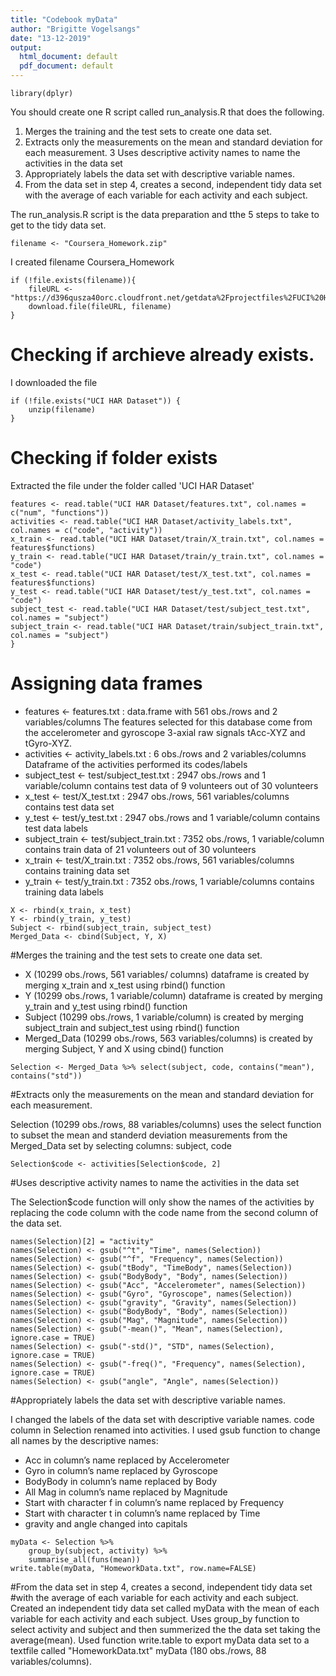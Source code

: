 ```yaml
---
title: "Codebook myData"
author: "Brigitte Vogelsangs"
date: "13-12-2019"
output:
  html_document: default
  pdf_document: default
---
```


```{r library}
library(dplyr)
```
You should create one R script called run_analysis.R that does the following.

1. Merges the training and the test sets to create one data set.
2. Extracts only the measurements on the mean and standard deviation for each measurement.
3 Uses descriptive activity names to name the activities in the data set
4. Appropriately labels the data set with descriptive variable names.
5. From the data set in step 4, creates a second, independent tidy data set with the average of each variable for each activity and each subject.

The run_analysis.R script is the data preparation and tthe 5 steps to take to get to the tidy data set.

```{r filename}
filename <- "Coursera_Homework.zip"
```
I created filename Coursera_Homework

```{r download.file}
if (!file.exists(filename)){
    fileURL <- "https://d396qusza40orc.cloudfront.net/getdata%2Fprojectfiles%2FUCI%20HAR%20Dataset.zip"
    download.file(fileURL, filename)
}  
```
# Checking if archieve already exists.

I downloaded the file  

```{r file.exists}
if (!file.exists("UCI HAR Dataset")) { 
    unzip(filename) 
}  
```
# Checking if folder exists

Extracted the file under the folder called 'UCI HAR Dataset'

```{r dataframes}
features <- read.table("UCI HAR Dataset/features.txt", col.names = c("num", "functions"))
activities <- read.table("UCI HAR Dataset/activity_labels.txt", col.names = c("code", "activity"))
x_train <- read.table("UCI HAR Dataset/train/X_train.txt", col.names = features$functions)
y_train <- read.table("UCI HAR Dataset/train/y_train.txt", col.names = "code")
x_test <- read.table("UCI HAR Dataset/test/X_test.txt", col.names = features$functions)
y_test <- read.table("UCI HAR Dataset/test/y_test.txt", col.names = "code")
subject_test <- read.table("UCI HAR Dataset/test/subject_test.txt", col.names = "subject")
subject_train <- read.table("UCI HAR Dataset/train/subject_train.txt", col.names = "subject")
}  
```
# Assigning data frames

- features <- features.txt : data.frame with 	561 obs./rows and 2 variables/columns
    The features selected for this database come from the accelerometer and gyroscope 
    3-axial raw signals tAcc-XYZ and tGyro-XYZ.
- activities <- activity_labels.txt : 6 obs./rows and  2 variables/columns
    Dataframe of the activities performed its codes/labels
- subject_test <- test/subject_test.txt : 2947 obs./rows and 1 variable/column
    contains test data of 9 volunteers out of 30 volunteers
- x_test <- test/X_test.txt : 2947 obs./rows, 561 variables/columns
    contains test data set
- y_test <- test/y_test.txt : 2947 obs./rows and 1 variable/column
    contains test data labels
- subject_train <- test/subject_train.txt : 7352 obs./rows, 1 variable/column
    contains train data of 21 volunteers out of 30 volunteers
- x_train <- test/X_train.txt : 7352 obs./rows, 561 variables/columns
    contains training data set
- y_train <- test/y_train.txt : 7352 obs./rows, 1 variable/columns
    contains training data labels

```{r merging}
X <- rbind(x_train, x_test)
Y <- rbind(y_train, y_test)
Subject <- rbind(subject_train, subject_test)
Merged_Data <- cbind(Subject, Y, X)
```

#Merges the training and the test sets to create one data set.

- X (10299 obs./rows, 561 variables/ columns) dataframe is created by merging x_train and x_test using rbind() function
- Y (10299 obs./rows, 1 variable/column) dataframe is created by merging y_train and y_test using rbind() function
- Subject (10299 obs./rows, 1 variable/column) is created by merging subject_train and subject_test using rbind() function
- Merged_Data (10299 obs./rows, 563 variables/columns) is created by merging Subject, Y and X using cbind() function

```{r selection}
Selection <- Merged_Data %>% select(subject, code, contains("mean"), contains("std"))
```

#Extracts only the measurements on the mean and standard deviation for each measurement.

Selection (10299 obs./rows, 88 variables/columns) uses the select function to subset the mean and standerd deviation measurements from the Merged_Data set by selecting columns: subject, code 

```{r names}
Selection$code <- activities[Selection$code, 2]
```

#Uses descriptive activity names to name the activities in the data set

The Selection$code function will only show the names of the activities by replacing the code column with the code name from the second column of the data set. 

```{r labels}
names(Selection)[2] = "activity"
names(Selection) <- gsub("^t", "Time", names(Selection))
names(Selection) <- gsub("^f", "Frequency", names(Selection))
names(Selection) <- gsub("tBody", "TimeBody", names(Selection))
names(Selection) <- gsub("BodyBody", "Body", names(Selection))
names(Selection) <- gsub("Acc", "Accelerometer", names(Selection))
names(Selection) <- gsub("Gyro", "Gyroscope", names(Selection))
names(Selection) <- gsub("gravity", "Gravity", names(Selection))
names(Selection) <- gsub("BodyBody", "Body", names(Selection))
names(Selection) <- gsub("Mag", "Magnitude", names(Selection))
names(Selection) <- gsub("-mean()", "Mean", names(Selection), ignore.case = TRUE)
names(Selection) <- gsub("-std()", "STD", names(Selection), ignore.case = TRUE)
names(Selection) <- gsub("-freq()", "Frequency", names(Selection), ignore.case = TRUE)
names(Selection) <- gsub("angle", "Angle", names(Selection))
```

#Appropriately labels the data set with descriptive variable names.

I changed the labels of the data set with descriptive variable names.
code column in Selection renamed into activities. 
I used gsub function to change all names by the descriptive names:

- Acc in column’s name replaced by Accelerometer
- Gyro in column’s name replaced by Gyroscope
- BodyBody in column’s name replaced by Body
- All Mag in column’s name replaced by Magnitude
- Start with character f in column’s name replaced by Frequency
- Start with character t in column’s name replaced by Time
- gravity and angle changed into capitals

```{r mean}
myData <- Selection %>%
    group_by(subject, activity) %>%
    summarise_all(funs(mean))
write.table(myData, "HomeworkData.txt", row.name=FALSE)
```

#From the data set in step 4, creates a second, independent tidy data set 
#with the average of each variable for each activity and each subject.
Created an independent tidy data set called myData with the mean of each variable for each activity and each subject. Uses group_by function to select activity and subject and then summerized the the data set taking the average(mean).
Used function write.table to export myData data set to a textfile called "HomeworkData.txt"
myData (180 obs./rows, 88 variables/columns).


